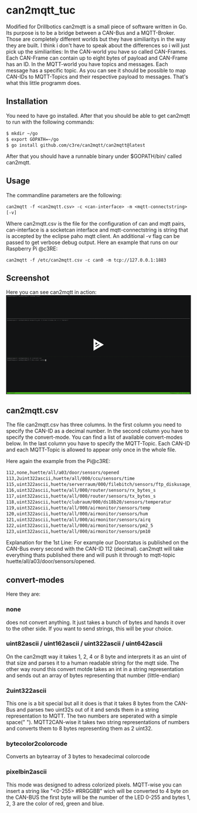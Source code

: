 # can2mqtt_tuc

Modified for Drillbotics 
can2mqtt is a small piece of software written in Go. Its purpose is to be a bridge between a CAN-Bus and a MQTT-Broker. Those are completely different worlds but they have similiaritys in the way they are built. I think i don't have to speak about the differences so i will just pick up the similiarities: In the CAN-world you have so called CAN-Frames. Each CAN-Frame can contain up to eight bytes of payload and CAN-Frame has an ID. In the MQTT-world you have topics and messages. Each message has a specific topic. As you can see it should be possible to map CAN-IDs to MQTT-Topics and their respective payload to messages. That's what this little programm does.

## Installation
You need to have go installed. After that you should be able to get can2mqtt to run with the following commands:
```
$ mkdir ~/go
$ export GOPATH=~/go
$ go install github.com/c3re/can2mqtt/can2mqtt@latest
```
After that you should have a runnable binary under $GOPATH/bin/ called can2mqtt.
 
## Usage
The commandline parameters are the following:
 ```
 can2mqtt -f <can2mqtt.csv> -c <can-interface> -m <mqtt-connectstring> [-v]
 ```
 
Where can2mqtt.csv is the file for the configuration of can and mqtt pairs, can-interface is a socketcan interface and mqtt-connectstring is string that is accepted by the eclipse paho mqtt client. An additional -v flag can be passed to get verbose debug output. Here an example that runs on our Raspberry Pi @c3RE:
```
can2mqtt -f /etc/can2mqtt.csv -c can0 -m tcp://127.0.0.1:1883
```
## Screenshot
Here you can see can2mqtt in action:
![can2mqtt screenshot](screenshot.png "can2mqtt in action")
## can2mqtt.csv
The file can2mqtt.csv has three columns. In the first column you need to specify the CAN-ID as a decimal number. In the second column you have to specify the convert-mode. You can find a list of available convert-modes below. In the last column you have to specify the MQTT-Topic. Each CAN-ID and each MQTT-Topic is allowed to appear only once in the whole file.

Here again the example from the Pi@c3RE:

```
112,none,huette/all/a03/door/sensors/opened
113,2uint322ascii,huette/all/000/ccu/sensors/time
115,uint322ascii,huette/serverraum/000/filebitch/sensors/ftp_diskusage_percent
116,uint322ascii,huette/all/000/router/sensors/rx_bytes_s
117,uint322ascii,huette/all/000/router/sensors/tx_bytes_s
118,uint322ascii,huette/clubraum/000/ds18b20/sensors/temperatur
119,uint322ascii,huette/all/000/airmonitor/sensors/temp
120,uint322ascii,huette/all/000/airmonitor/sensors/hum
121,uint322ascii,huette/all/000/airmonitor/sensors/airq
122,uint322ascii,huette/all/000/airmonitor/sensors/pm2_5
123,uint322ascii,huette/all/000/airmonitor/sensors/pm10
```

Explanation for the 1st Line: For example our Doorstatus is published on the CAN-Bus every second with the CAN-ID 112 (decimal). can2mqtt will take everything thats published there and will push it through to mqtt-topic huette/all/a03/door/sensors/opened.

## convert-modes
Here they are:
### none
does not convert anything. It just takes a bunch of bytes and hands it over to the other side. If you want to send strings, this will be your choice.
### uint82ascii / uint162ascii / uint322ascii / uint642ascii 
On the can2mqtt way it takes 1, 2, 4 or 8 byte and interprets it as an uint of that size and parses it to a human readable string for the mqtt side. The other way round this convert motde takes an int in a string representation and sends out an array of bytes representing that number (little-endian)
### 2uint322ascii
This one is a bit special but all it does is that it takes 8 bytes from the CAN-Bus and parses two uint32s out of it and sends them in a string representation to MQTT. The two numbers are seperated with a simple space(" "). MQTT2CAN-wise it takes two string representations of numbers and converts them to 8 bytes representing them as 2 uint32.
### bytecolor2colorcode
Converts an bytearray of 3 bytes to hexadecimal colorcode
### pixelbin2ascii
This mode was designed to adress colorized pixels. MQTT-wise you can insert a string like "<0-255> #RRGGBB" wich will be converted to 4 byte on the CAN-BUS the first byte will be the number of the LED 0-255 and bytes 1, 2, 3 are the color of red, green and blue.
